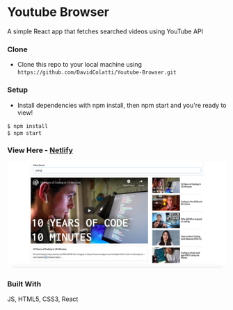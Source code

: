 # Youtube Browser

A simple React app that fetches searched videos using YouTube API

### Clone

- Clone this repo to your local machine using `https://github.com/DavidColatti/Youtube-Browser.git`

### Setup

- Install dependencies with npm install, then npm start and you're ready to view!

```shell
$ npm install
$ npm start
```

### View Here - [Netlify](https://youtube-browser-app.netlify.app/)

<img src="https://github.com/DavidColatti/Youtube-Browser/blob/master/public/images/preview-demo.png">

### Built With
JS, HTML5, CSS3, React
